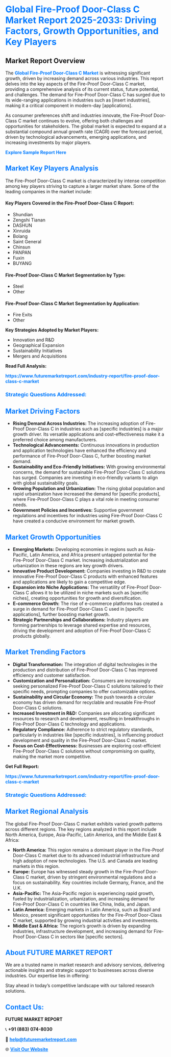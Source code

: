 <h1 style="color: #007BFF;">Global Fire-Proof Door-Class C Market Report 2025-2033: Driving Factors, Growth Opportunities, and Key Players</h1>

<section id="overview">
<h2>Market Report Overview</h2>
<p>The <a href="https://www.futuremarketreport.com/industry-report/fire-proof-door-class-c-market" style="color: #007BFF; text-decoration: none;"><strong>Global Fire-Proof Door-Class C Market</strong></a> is witnessing significant growth, driven by increasing demand across various industries. This report delves into the key aspects of the Fire-Proof Door-Class C market, providing a comprehensive analysis of its current status, future potential, and challenges. The demand for Fire-Proof Door-Class C has surged due to its wide-ranging applications in industries such as [insert industries], making it a critical component in modern-day [applications].</p>
<p>As consumer preferences shift and industries innovate, the Fire-Proof Door-Class C market continues to evolve, offering both challenges and opportunities for stakeholders. The global market is expected to expand at a substantial compound annual growth rate (CAGR) over the forecast period, driven by technological advancements, emerging applications, and increasing investments by major players.</p>
</section>

<section id="overview">
<p><a href="https://www.futuremarketreport.com/request-sample/reportId=36761" style="color: #007BFF; text-decoration: none;"><strong>Explore Sample Report Here</strong></a></p>
</section>

<section id="key-players">
<h2 style="color: #007BFF;">Market Key Players Analysis</h2>
<p>The Fire-Proof Door-Class C market is characterized by intense competition among key players striving to capture a larger market share. Some of the leading companies in the market include:</p>
<h4>Key Players Covered in the Fire-Proof Door-Class C Report:</h4>
<ul><li>Shundian</li><li>Zengshi Tianan</li><li>DASHUN</li><li>Xinruida</li><li>Bolang</li><li>Saint General</li><li>Chinsun</li><li>PANPAN</li><li>Fuxin</li><li>BUYANG</li></ul>
<h4>Fire-Proof Door-Class C Market Segmentation by Type:</h4>
<ul><li>Steel</li><li>Other</li></ul>

<h4>Fire-Proof Door-Class C Market Segmentation by Application:</h4>
<ul><li>Fire Exits</li><li>Other</li></ul>
<p><strong>Key Strategies Adopted by Market Players:</strong></p>
<ul>
<li>Innovation and R&D</li>
<li>Geographical Expansion</li>
<li>Sustainability Initiatives</li>
<li>Mergers and Acquisitions</li>
</ul>
</section>

<section>
<p><strong>Read Full Analysis: </strong></p><a href="https://www.futuremarketreport.com/industry-report/fire-proof-door-class-c-market" style="color: #007BFF; text-decoration: none;"><strong>https://www.futuremarketreport.com/industry-report/fire-proof-door-class-c-market</strong></a>
<h3 style="color: #007BFF;">Strategic Questions Addressed:</h3>
</section>

<section id="driving-factors">
<h2 style="color: #007BFF;">Market Driving Factors</h2>
<ul>
<li><strong>Rising Demand Across Industries:</strong> The increasing adoption of Fire-Proof Door-Class C in industries such as [specific industries] is a major growth driver. Its versatile applications and cost-effectiveness make it a preferred choice among manufacturers.</li>
<li><strong>Technological Advancements:</strong> Continuous innovations in production and application technologies have enhanced the efficiency and performance of Fire-Proof Door-Class C, further boosting market demand.</li>
<li><strong>Sustainability and Eco-Friendly Initiatives:</strong> With growing environmental concerns, the demand for sustainable Fire-Proof Door-Class C solutions has surged. Companies are investing in eco-friendly variants to align with global sustainability goals.</li>
<li><strong>Growing Population and Urbanization:</strong> The rising global population and rapid urbanization have increased the demand for [specific products], where Fire-Proof Door-Class C plays a vital role in meeting consumer needs.</li>
<li><strong>Government Policies and Incentives:</strong> Supportive government regulations and incentives for industries using Fire-Proof Door-Class C have created a conducive environment for market growth.</li>
</ul>
</section>

<section id="growth-opportunities">
<h2 style="color: #007BFF;">Market Growth Opportunities</h2>
<ul>
<li><strong>Emerging Markets:</strong> Developing economies in regions such as Asia-Pacific, Latin America, and Africa present untapped potential for the Fire-Proof Door-Class C market. Increasing industrialization and urbanization in these regions are key growth drivers.</li>
<li><strong>Innovative Product Development:</strong> Companies investing in R&D to create innovative Fire-Proof Door-Class C products with enhanced features and applications are likely to gain a competitive edge.</li>
<li><strong>Expansion into Niche Applications:</strong> The versatility of Fire-Proof Door-Class C allows it to be utilized in niche markets such as [specific niches], creating opportunities for growth and diversification.</li>
<li><strong>E-commerce Growth:</strong> The rise of e-commerce platforms has created a surge in demand for Fire-Proof Door-Class C used in [specific applications], further boosting market growth.</li>
<li><strong>Strategic Partnerships and Collaborations:</strong> Industry players are forming partnerships to leverage shared expertise and resources, driving the development and adoption of Fire-Proof Door-Class C products globally.</li>
</ul>
</section>

<section id="trending-factors">
<h2 style="color: #007BFF;">Market Trending Factors</h2>
<ul>
<li><strong>Digital Transformation:</strong> The integration of digital technologies in the production and distribution of Fire-Proof Door-Class C has improved efficiency and customer satisfaction.</li>
<li><strong>Customization and Personalization:</strong> Consumers are increasingly seeking personalized Fire-Proof Door-Class C solutions tailored to their specific needs, prompting companies to offer customizable options.</li>
<li><strong>Sustainability and Circular Economy:</strong> The push towards a circular economy has driven demand for recyclable and reusable Fire-Proof Door-Class C solutions.</li>
<li><strong>Increased Investment in R&D:</strong> Companies are allocating significant resources to research and development, resulting in breakthroughs in Fire-Proof Door-Class C technology and applications.</li>
<li><strong>Regulatory Compliance:</strong> Adherence to strict regulatory standards, particularly in industries like [specific industries], is influencing product development and quality in the Fire-Proof Door-Class C market.</li>
<li><strong>Focus on Cost-Effectiveness:</strong> Businesses are exploring cost-efficient Fire-Proof Door-Class C solutions without compromising on quality, making the market more competitive.</li>
</ul>
</section>

<section>
<p><strong>Get Full Report: </strong></p><a href="https://www.futuremarketreport.com/industry-report/fire-proof-door-class-c-market" style="color: #007BFF; text-decoration: none;"><strong>https://www.futuremarketreport.com/industry-report/fire-proof-door-class-c-market</strong></a>
<h3 style="color: #007BFF;">Strategic Questions Addressed:</h3>
</section>


<section id="regional-analysis">
<h2 style="color: #007BFF;">Market Regional Analysis</h2>
<p>The global Fire-Proof Door-Class C market exhibits varied growth patterns across different regions. The key regions analyzed in this report include North America, Europe, Asia-Pacific, Latin America, and the Middle East & Africa:</p>
<ul>
<li><strong>North America:</strong> This region remains a dominant player in the Fire-Proof Door-Class C market due to its advanced industrial infrastructure and high adoption of new technologies. The U.S. and Canada are leading markets in this region.</li>
<li><strong>Europe:</strong> Europe has witnessed steady growth in the Fire-Proof Door-Class C market, driven by stringent environmental regulations and a focus on sustainability. Key countries include Germany, France, and the U.K.</li>
<li><strong>Asia-Pacific:</strong> The Asia-Pacific region is experiencing rapid growth, fueled by industrialization, urbanization, and increasing demand for Fire-Proof Door-Class C in countries like China, India, and Japan.</li>
<li><strong>Latin America:</strong> Emerging markets in Latin America, such as Brazil and Mexico, present significant opportunities for the Fire-Proof Door-Class C market, supported by growing industrial activities and investments.</li>
<li><strong>Middle East & Africa:</strong> The region’s growth is driven by expanding industries, infrastructure development, and increasing demand for Fire-Proof Door-Class C in sectors like [specific sectors].</li>
</ul>
</section>

<footer>
<h2 style="color: #007BFF;">About FUTURE MARKET REPORT</h2>
<p>We are a trusted name in market research and advisory services, delivering actionable insights and strategic support to businesses across diverse industries. Our expertise lies in offering:</p>

<p>Stay ahead in today’s competitive landscape with our tailored research solutions.</p>

<h2 style="color: #007BFF;">Contact Us:</h2>
<p><strong>FUTURE MARKET REPORT</strong></p>
<p>📞 <strong>+91 (883) 074-8030</strong></p>
<p>📧 <strong><a href="mailto:help@futuremarketreport.com" style="color: #007BFF;">help@futuremarketreport.com</a></strong></p>
<p>🌐 <strong><a href="https://www.futuremarketreport.com/" style="color: #007BFF;">Visit Our Website</a></strong></p>
</footer>